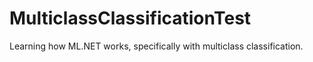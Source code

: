 # MulticlassClassificationTest
Learning how ML.NET works, specifically with multiclass classification.
